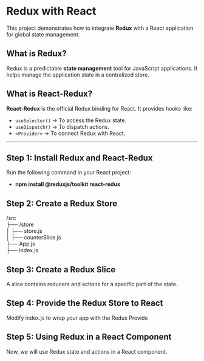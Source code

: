 # Redux with React

This project demonstrates how to integrate **Redux** with a React application for global state management.

## What is Redux?
Redux is a predictable **state management** tool for JavaScript applications. It helps manage the application state in a centralized store.

## What is React-Redux?
**React-Redux** is the official Redux binding for React. It provides hooks like:
- `useSelector()` → To access the Redux state.
- `useDispatch()` → To dispatch actions.
- `<Provider>` → To connect Redux with React.

---

## **Step 1: Install Redux and React-Redux**
Run the following command in your React project:<br>
- **npm install @reduxjs/toolkit react-redux**

## **Step 2: Create a Redux Store**
/src <br>
 ├── /store <br>
 │   ├── store.js <br>
 │   ├── counterSlice.js <br>
 ├── App.js <br>
 ├── index.js <br>

## **Step 3: Create a Redux Slice**
A slice contains reducers and actions for a specific part of the state.

## **Step 4: Provide the Redux Store to React**
Modify index.js to wrap your app with the Redux Provide

## **Step 5: Using Redux in a React Component**
Now, we will use Redux state and actions in a React component.